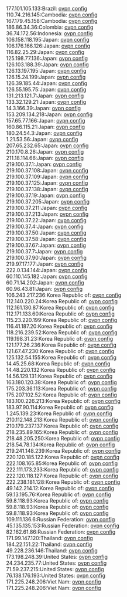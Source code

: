 177.101.105.133:Brazil: [ovpn config](vpn/177_101_105_133.ovpn)  
110.74.216.145:Cambodia: [ovpn config](vpn/110_74_216_145.ovpn)  
167.179.45.158:Cambodia: [ovpn config](vpn/167_179_45_158.ovpn)  
186.86.34.36:Colombia: [ovpn config](vpn/186_86_34_36.ovpn)  
36.74.172.56:Indonesia: [ovpn config](vpn/36_74_172_56.ovpn)  
106.158.118.195:Japan: [ovpn config](vpn/106_158_118_195.ovpn)  
106.176.166.126:Japan: [ovpn config](vpn/106_176_166_126.ovpn)  
116.82.25.29:Japan: [ovpn config](vpn/116_82_25_29.ovpn)  
125.198.77.136:Japan: [ovpn config](vpn/125_198_77_136.ovpn)  
126.103.188.39:Japan: [ovpn config](vpn/126_103_188_39.ovpn)  
126.13.197.195:Japan: [ovpn config](vpn/126_13_197_195.ovpn)  
126.15.24.199:Japan: [ovpn config](vpn/126_15_24_199.ovpn)  
126.39.185.44:Japan: [ovpn config](vpn/126_39_185_44.ovpn)  
126.55.195.75:Japan: [ovpn config](vpn/126_55_195_75.ovpn)  
131.213.121.7:Japan: [ovpn config](vpn/131_213_121_7.ovpn)  
133.32.129.21:Japan: [ovpn config](vpn/133_32_129_21.ovpn)  
14.3.166.39:Japan: [ovpn config](vpn/14_3_166_39.ovpn)  
153.209.134.218:Japan: [ovpn config](vpn/153_209_134_218.ovpn)  
157.65.77.166:Japan: [ovpn config](vpn/157_65_77_166.ovpn)  
160.86.115.21:Japan: [ovpn config](vpn/160_86_115_21.ovpn)  
180.24.54.3:Japan: [ovpn config](vpn/180_24_54_3.ovpn)  
1.21.53.56:Japan: [ovpn config](vpn/1_21_53_56.ovpn)  
207.65.232.65:Japan: [ovpn config](vpn/207_65_232_65.ovpn)  
210.170.8.26:Japan: [ovpn config](vpn/210_170_8_26.ovpn)  
211.18.114.66:Japan: [ovpn config](vpn/211_18_114_66.ovpn)  
219.100.37.1:Japan: [ovpn config](vpn/219_100_37_1.ovpn)  
219.100.37.108:Japan: [ovpn config](vpn/219_100_37_108.ovpn)  
219.100.37.109:Japan: [ovpn config](vpn/219_100_37_109.ovpn)  
219.100.37.125:Japan: [ovpn config](vpn/219_100_37_125.ovpn)  
219.100.37.138:Japan: [ovpn config](vpn/219_100_37_138.ovpn)  
219.100.37.19:Japan: [ovpn config](vpn/219_100_37_19.ovpn)  
219.100.37.205:Japan: [ovpn config](vpn/219_100_37_205.ovpn)  
219.100.37.211:Japan: [ovpn config](vpn/219_100_37_211.ovpn)  
219.100.37.213:Japan: [ovpn config](vpn/219_100_37_213.ovpn)  
219.100.37.22:Japan: [ovpn config](vpn/219_100_37_22.ovpn)  
219.100.37.4:Japan: [ovpn config](vpn/219_100_37_4.ovpn)  
219.100.37.50:Japan: [ovpn config](vpn/219_100_37_50.ovpn)  
219.100.37.58:Japan: [ovpn config](vpn/219_100_37_58.ovpn)  
219.100.37.67:Japan: [ovpn config](vpn/219_100_37_67.ovpn)  
219.100.37.7:Japan: [ovpn config](vpn/219_100_37_7.ovpn)  
219.100.37.90:Japan: [ovpn config](vpn/219_100_37_90.ovpn)  
219.97.17.177:Japan: [ovpn config](vpn/219_97_17_177.ovpn)  
222.0.134.144:Japan: [ovpn config](vpn/222_0_134_144.ovpn)  
60.110.145.182:Japan: [ovpn config](vpn/60_110_145_182.ovpn)  
60.71.14.202:Japan: [ovpn config](vpn/60_71_14_202.ovpn)  
60.96.43.81:Japan: [ovpn config](vpn/60_96_43_81.ovpn)  
106.243.217.236:Korea Republic of: [ovpn config](vpn/106_243_217_236.ovpn)  
112.140.220.24:Korea Republic of: [ovpn config](vpn/112_140_220_24.ovpn)  
112.161.130.87:Korea Republic of: [ovpn config](vpn/112_161_130_87.ovpn)  
112.171.133.60:Korea Republic of: [ovpn config](vpn/112_171_133_60.ovpn)  
115.23.220.199:Korea Republic of: [ovpn config](vpn/115_23_220_199.ovpn)  
116.41.187.20:Korea Republic of: [ovpn config](vpn/116_41_187_20.ovpn)  
118.216.239.52:Korea Republic of: [ovpn config](vpn/118_216_239_52.ovpn)  
119.198.31.23:Korea Republic of: [ovpn config](vpn/119_198_31_23.ovpn)  
121.177.26.236:Korea Republic of: [ovpn config](vpn/121_177_26_236.ovpn)  
121.67.47.230:Korea Republic of: [ovpn config](vpn/121_67_47_230.ovpn)  
125.132.54.155:Korea Republic of: [ovpn config](vpn/125_132_54_155.ovpn)  
14.45.25.68:Korea Republic of: [ovpn config](vpn/14_45_25_68.ovpn)  
14.48.220.132:Korea Republic of: [ovpn config](vpn/14_48_220_132.ovpn)  
14.56.129.131:Korea Republic of: [ovpn config](vpn/14_56_129_131.ovpn)  
163.180.120.38:Korea Republic of: [ovpn config](vpn/163_180_120_38.ovpn)  
175.203.36.113:Korea Republic of: [ovpn config](vpn/175_203_36_113.ovpn)  
175.207.102.52:Korea Republic of: [ovpn config](vpn/175_207_102_52.ovpn)  
183.100.226.213:Korea Republic of: [ovpn config](vpn/183_100_226_213.ovpn)  
183.97.90.114:Korea Republic of: [ovpn config](vpn/183_97_90_114.ovpn)  
1.245.139.23:Korea Republic of: [ovpn config](vpn/1_245_139_23.ovpn)  
210.112.148.213:Korea Republic of: [ovpn config](vpn/210_112_148_213.ovpn)  
210.179.237.137:Korea Republic of: [ovpn config](vpn/210_179_237_137.ovpn)  
218.235.89.165:Korea Republic of: [ovpn config](vpn/218_235_89_165.ovpn)  
218.48.205.250:Korea Republic of: [ovpn config](vpn/218_48_205_250.ovpn)  
218.54.78.134:Korea Republic of: [ovpn config](vpn/218_54_78_134.ovpn)  
219.241.148.239:Korea Republic of: [ovpn config](vpn/219_241_148_239.ovpn)  
220.120.185.122:Korea Republic of: [ovpn config](vpn/220_120_185_122.ovpn)  
222.108.165.85:Korea Republic of: [ovpn config](vpn/222_108_165_85.ovpn)  
222.111.173.233:Korea Republic of: [ovpn config](vpn/222_111_173_233.ovpn)  
222.120.118.127:Korea Republic of: [ovpn config](vpn/222_120_118_127.ovpn)  
222.238.181.128:Korea Republic of: [ovpn config](vpn/222_238_181_128.ovpn)  
49.142.214.12:Korea Republic of: [ovpn config](vpn/49_142_214_12.ovpn)  
59.13.195.76:Korea Republic of: [ovpn config](vpn/59_13_195_76.ovpn)  
59.8.118.93:Korea Republic of: [ovpn config](vpn/59_8_118_93.ovpn)  
59.8.118.93:Korea Republic of: [ovpn config](vpn/59_8_118_93.ovpn)  
59.8.118.93:Korea Republic of: [ovpn config](vpn/59_8_118_93.ovpn)  
109.111.136.6:Russian Federation: [ovpn config](vpn/109_111_136_6.ovpn)  
45.135.135.153:Russian Federation: [ovpn config](vpn/45_135_135_153.ovpn)  
82.162.61.86:Russian Federation: [ovpn config](vpn/82_162_61_86.ovpn)  
171.99.147.120:Thailand: [ovpn config](vpn/171_99_147_120.ovpn)  
184.22.151.22:Thailand: [ovpn config](vpn/184_22_151_22.ovpn)  
49.228.236.146:Thailand: [ovpn config](vpn/49_228_236_146.ovpn)  
173.198.248.39:United States: [ovpn config](vpn/173_198_248_39.ovpn)  
24.234.235.77:United States: [ovpn config](vpn/24_234_235_77.ovpn)  
71.59.237.215:United States: [ovpn config](vpn/71_59_237_215.ovpn)  
76.138.176.193:United States: [ovpn config](vpn/76_138_176_193.ovpn)  
171.225.248.206:Viet Nam: [ovpn config](vpn/171_225_248_206.ovpn)  
171.225.248.206:Viet Nam: [ovpn config](vpn/171_225_248_206.ovpn)  

